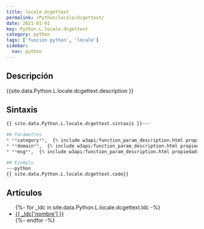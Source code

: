 ```yaml
---
title: locale.dcgettext
permalink: /Python/locale/dcgettext/
date: 2021-01-01
key: Python.L.locale.dcgettext
category: python
tags: ['funcion python', 'locale']
sidebar: 
  nav: python
---
```


## Descripción
{{site.data.Python.L.locale.dcgettext.description }}

## Sintaxis
~~~python
{{ site.data.Python.L.locale.dcgettext.sintaxis }}~~~

## Parámetros
* **category**,  {% include w3api/function_param_description.html propiedad=site.data.Python.L.locale.dcgettext valor="category" %}
* **domain**,  {% include w3api/function_param_description.html propiedad=site.data.Python.L.locale.dcgettext valor="domain" %}
* **msg**,  {% include w3api/function_param_description.html propiedad=site.data.Python.L.locale.dcgettext valor="msg" %}

## Ejemplo
~~~python
{{ site.data.Python.L.locale.dcgettext.code}}
~~~

## Artículos
<ul>
{%- for _ldc in site.data.Python.L.locale.dcgettext.ldc -%}
   <li>
       <a href="{{_ldc['url'] }}">{{ _ldc['nombre'] }}</a>
   </li>
{%- endfor -%}
</ul>
